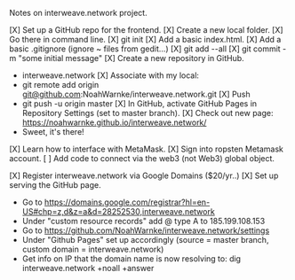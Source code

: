 Notes on interweave.network project.

 [X] Set up a GitHub repo for the frontend.
  [X] Create a new local folder.
  [X] Go there in command line.
  [X] git init
  [X] Add a basic index.html.
  [X] Add a basic .gitignore (ignore ~ files from gedit...)
  [X] git add --all
  [X] git commit -m "some initial message"
  [X] Create a new repository in GitHub.
   - interweave.network
  [X] Associate with my local:
   - git remote add origin git@github.com:NoahWarnke/interweave.network.git
  [X] Push
   - git push -u origin master
  [X] In GitHub, activate GitHub Pages in Repository Settings (set to master branch).
  [X] Check out new page: https://noahwarnke.github.io/interweave.network/
   - Sweet, it's there!
   
 [X] Learn how to interface with MetaMask.
   [X] Sign into ropsten Metamask account.
   [ ] Add code to connect via the web3 (not Web3) global object.
  
 [X] Register interweave.network via Google Domains ($20/yr..)
 [X] Set up serving the GitHub page.
 - Go to https://domains.google.com/registrar?hl=en-US#chp=z,d&z=a&d=28252530,interweave.network
 - Under "custom resource records" add @ type A to 185.199.108.153
 - Go to https://github.com/NoahWarnke/interweave.network/settings
 - Under "Github Pages" set up accordingly (source = master branch, custom domain = interweave.network)
 - Get info on IP that the domain name is now resolving to: dig interweave.network +noall +answer
    
